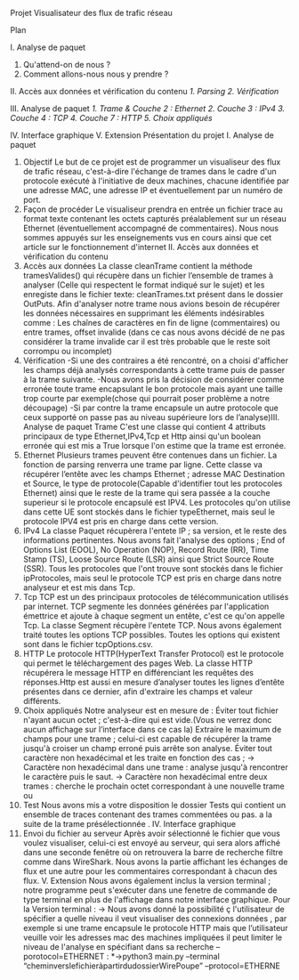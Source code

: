 Projet Visualisateur des flux de trafic réseau 

Plan 

I. Analyse de paquet 
1. Qu'attend-on de nous ?
2. Comment allons-nous nous y prendre ?

II. Accès aux données et vérification du contenu 
*1. Parsing*
*2. Vérification*

III. Analyse de paquet 
*1. Trame & Couche 2 : Ethernet*
*2. Couche 3 : IPv4*
*3. Couche 4 : TCP*
*4. Couche 7 : HTTP*
*5. Choix appliqués*

IV. Interface graphique 
V. Extension 
Présentation du projet 
I. Analyse de paquet 
1. Objectif 
Le but de ce projet est de programmer un visualiseur des flux de trafic réseau, c'est-à-dire l'échange de trames dans le cadre d'un protocole
exécuté à l'initiative de deux machines, chacune identifiée par une adresse MAC, une adresse IP et éventuellement par un numéro de port. 
2. Façon de procéder 
Le visualiseur prendra en entrée un fichier trace au format texte contenant les octets capturés préalablement sur un réseau Ethernet
(éventuellement accompagné de commentaires). Nous nous sommes appuyés sur les enseignements vus en cours ainsi que cet article sur le
fonctionnement d'internet 
II. Accès aux données et vérification du contenu 
1. Accès aux données 
La classe cleanTrame contient la méthode tramesValides() qui récupère dans un fichier l’ensemble de trames à analyser (Celle qui respectent le
format indiqué sur le sujet) et les enregiste dans le fichier texte: cleanTrames.txt présent dans le dossier OutPuts. Afin d'analyser notre trame
nous avions besoin de récupérer les données nécessaires en supprimant les éléments indésirables comme : 
Les chaînes de caractères en fin de ligne (commentaires) ou entre trames,
offset invalide (dans ce cas nous avons décidé de ne pas considérer la trame invalide car il est très probable que le reste soit corrompu ou
incomplet) 
2. Vérification 
-Si une des contraires a été rencontré, on a choisi d'afficher les champs déjà analysés correspondants à cette trame puis de passer à la trame
suivante. -Nous avons pris la décision de considérer comme erronée toute trame encapsulant le bon protocole mais ayant une taille trop courte
par exemple(chose qui pourrait poser problème a notre découpage) -Si par contre la trame encapsule un autre protocole que ceux supporté on
passe pas au niveau supérieure lors de l’analyse)III. Analyse de paquet 
Trame 
C'est une classe qui contient 4 attributs principaux de type Ethernet,IPv4,Tcp et Http ainsi qu'un boolean erronée qui est mis a True lorsque l'on
estime que la trame est erronée. 
1. Ethernet 
Plusieurs trames peuvent être contenues dans un fichier. La fonction de parsing renverra une trame par ligne. Cette classe va récupérer l’entête
avec les champs Ethernet ; adresse MAC Destination et Source, le type de protocole(Capable d'identifier tout les protocoles Ethernet) ainsi que le
reste de la trame qui sera passée a la couche superieur si le protocole encapsulé est IPV4. Les protocoles qu'on utilise dans cette UE sont stockés
dans le fichier typeEthernet, mais seul le protocole IPV4 est pris en charge dans cette version. 
2. IPv4 
La classe Paquet récupèrera l'entete IP ; sa version, et le reste des informations pertinentes. Nous avons fait l'analyse des options ; End of Options
List (EOOL), No Operation (NOP), Record Route (RR), Time Stamp (TS), Loose Source Route (LSR) ainsi que Strict Source Route (SSR). Tous les
protocoles que l'ont trouve sont stockés dans le fichier ipProtocoles, mais seul le protocole TCP est pris en charge dans notre analyseur et est mis
dans Tcp. 
3. Tcp 
TCP est un des principaux protocoles de télécommunication utilisés par internet. TCP segmente les données générées par l'application émettrice
et ajoute à chaque segment un entête, c'est ce qu'on appelle Tcp. La classe Segment récupère l'entete TCP. Nous avons également traité toutes les
options TCP possibles. Toutes les options qui existent sont dans le fichier tcpOptions.csv. 
4. HTTP 
Le protocole HTTP(HyperText Transfer Protocol) est le protocole qui permet le téléchargement des pages Web. La classe HTTP récupérera le
message HTTP en différenciant les requêtes des réponses.Http est aussi en mesure d’analyser toutes les lignes d’entête présentes dans ce dernier,
afin d'extraire les champs et valeur différents. 
5. Choix appliqués 
Notre analyseur est en mesure de : 
Éviter tout fichier n'ayant aucun octet ; c'est-à-dire qui est vide.(Vous ne verrez donc aucun affichage sur l’interface dans ce cas la)
Extraire le maximum de champs pour une trame ; celui-ci est capable de récupérer la trame jusqu'à croiser un champ erroné puis arrête
son analyse.
Éviter tout caractère non hexadécimal et les traite en fonction des cas ; 
-> Caractère non hexadécimal dans une trame : analyse jusqu'à rencontrer le caractère puis le saut.
-> Caractère non hexadécimal entre deux trames : cherche le prochain octet correspondant à une nouvelle trame ou
6. Test 
Nous avons mis a votre disposition le dossier Tests qui contient un ensemble de traces contenant des trames commentées ou pas. 
a la suite de la trame présélectionnée .
IV. Interface graphique 
1. Envoi du fichier au serveur 
Après avoir sélectionné le fichier que vous voulez visualiser, celui-ci est envoyé au serveur, qui sera alors affiché dans une seconde fenêtre où on
retrouvera la barre de recherche filtre comme dans WireShark. Nous avons la partie affichant les échanges de flux et une autre pour les
commentaires correspondant à chacun des flux. 
V. Extension 
Nous avons également inclus la version terminal ; notre programme peut s'exécuter dans une fenetre de commande de type terminal en plus de
l'affichage dans notre interface graphique. 
Pour la Version terminal : -> Nous avons donné la possibilité ç l'utilisateur de spécifier a quelle niveau il veut visualiser des connexions données ,
par exemple si une trame encapsule le protocole HTTP mais que l’utilisateur veuille voir les adresses mac des machines impliquées il peut limiter
le niveau de l'analyse en spécifiant dans sa recherche –porotocol=ETHERNET : *->python3 main.py –terminal
“cheminverslefichieràpartirdudossierWirePoupe” –protocol=ETHERNE
